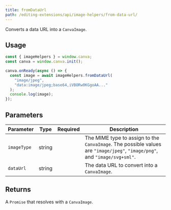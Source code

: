 ```yaml
---
title: fromDataUrl
path: /editing-extensions/api/image-helpers/from-data-url/
---
```


Converts a data URL into a `CanvaImage`.

## Usage

```javascript
const { imageHelpers } = window.canva;
const canva = window.canva.init();

canva.onReady(async () => {
  const image = await imageHelpers.fromDataUrl(
    "image/jpeg",
    "data:image/jpeg;base64,iVBORw0KGgoAA..."
  );
  console.log(image);
});
```

## Parameters

| Parameter   | Type   | Required | Description                                                                                                                |
| ----------- | ------ | :------: | -------------------------------------------------------------------------------------------------------------------------- |
| `imageType` | string | <Tick /> | The MIME type to assign to the `CanvaImage`. The possible values are `"image/jpeg"`, `"image/png"`, and `"image/svg+sml"`. |
| `dataUrl`   | string | <Tick /> | The data URL to convert into a `CanvaImage`.                                                                               |

## Returns

A `Promise` that resolves with a `CanvaImage`.
